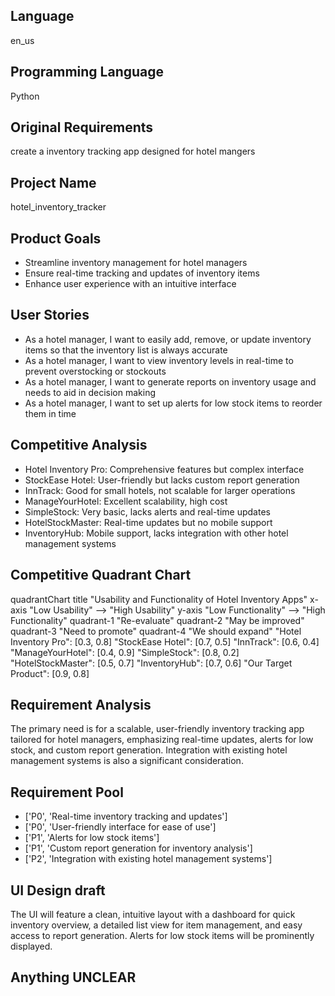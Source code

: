 ## Language

en_us

## Programming Language

Python

## Original Requirements

create a inventory tracking app designed for hotel mangers

## Project Name

hotel_inventory_tracker

## Product Goals

- Streamline inventory management for hotel managers
- Ensure real-time tracking and updates of inventory items
- Enhance user experience with an intuitive interface

## User Stories

- As a hotel manager, I want to easily add, remove, or update inventory items so that the inventory list is always accurate
- As a hotel manager, I want to view inventory levels in real-time to prevent overstocking or stockouts
- As a hotel manager, I want to generate reports on inventory usage and needs to aid in decision making
- As a hotel manager, I want to set up alerts for low stock items to reorder them in time

## Competitive Analysis

- Hotel Inventory Pro: Comprehensive features but complex interface
- StockEase Hotel: User-friendly but lacks custom report generation
- InnTrack: Good for small hotels, not scalable for larger operations
- ManageYourHotel: Excellent scalability, high cost
- SimpleStock: Very basic, lacks alerts and real-time updates
- HotelStockMaster: Real-time updates but no mobile support
- InventoryHub: Mobile support, lacks integration with other hotel management systems

## Competitive Quadrant Chart

quadrantChart
    title "Usability and Functionality of Hotel Inventory Apps"
    x-axis "Low Usability" --> "High Usability"
    y-axis "Low Functionality" --> "High Functionality"
    quadrant-1 "Re-evaluate"
    quadrant-2 "May be improved"
    quadrant-3 "Need to promote"
    quadrant-4 "We should expand"
    "Hotel Inventory Pro": [0.3, 0.8]
    "StockEase Hotel": [0.7, 0.5]
    "InnTrack": [0.6, 0.4]
    "ManageYourHotel": [0.4, 0.9]
    "SimpleStock": [0.8, 0.2]
    "HotelStockMaster": [0.5, 0.7]
    "InventoryHub": [0.7, 0.6]
    "Our Target Product": [0.9, 0.8]

## Requirement Analysis

The primary need is for a scalable, user-friendly inventory tracking app tailored for hotel managers, emphasizing real-time updates, alerts for low stock, and custom report generation. Integration with existing hotel management systems is also a significant consideration.

## Requirement Pool

- ['P0', 'Real-time inventory tracking and updates']
- ['P0', 'User-friendly interface for ease of use']
- ['P1', 'Alerts for low stock items']
- ['P1', 'Custom report generation for inventory analysis']
- ['P2', 'Integration with existing hotel management systems']

## UI Design draft

The UI will feature a clean, intuitive layout with a dashboard for quick inventory overview, a detailed list view for item management, and easy access to report generation. Alerts for low stock items will be prominently displayed.

## Anything UNCLEAR



